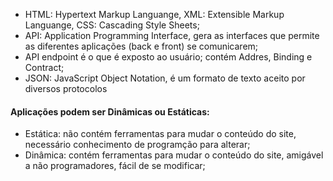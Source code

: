 - HTML: Hypertext Markup Languange, XML: Extensible Markup Languange, CSS: Cascading Style Sheets;
- API: Application Programming Interface, gera as interfaces que permite as diferentes aplicações (back e front) se comunicarem;
- API endpoint é o que é exposto ao usuário; contém Addres, Binding e Contract;
- JSON: JavaScript Object Notation, é um formato de texto aceito por diversos protocolos

#### Aplicações podem ser Dinâmicas ou Estáticas:
- Estática: não contém ferramentas para mudar o conteúdo do site, necessário conhecimento de programção para alterar;
- Dinâmica: contém ferramentas para mudar o conteúdo do site, amigável a não programadores, fácil de se modificar;

